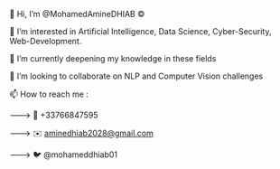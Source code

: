 👋 Hi, I’m @MohamedAmineDHIAB ©️

👀 I’m interested in Artificial Intelligence, Data Science, Cyber-Security, Web-Development. 

🌱 I’m currently deepening my knowledge in these fields

💞️ I’m looking to collaborate on NLP and Computer Vision challenges 

📫 How to reach me :

---> 📱 +33766847595

---> ✉️ aminedhiab2028@gmail.com

---> 🐦 @mohameddhiab01

  


<!---
MohamedAmineDHIAB/MohamedAmineDHIAB is a ✨ special ✨ repository because its `README.md` (this file) appears on your GitHub profile.
You can click the Preview link to take a look at your changes.
--->
